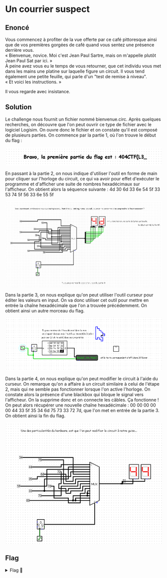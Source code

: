 # Un courrier suspect

## Enoncé

Vous commencez à profiter de la vue offerte par ce café pittoresque ainsi que de vos premières gorgées de café quand vous sentez une présence derrière vous.   
« Bienvenue, novice. Moi c'est Jean Paul Sartre, mais on m'appelle plutôt Jean Paul Sat par ici. »   
À peine avez vous eu le temps de vous retourner, que cet individu vous met dans les mains une platine sur laquelle figure un circuit. Il vous tend également une petite feuille, qui parle d'un "test de remise à niveau".   
« Et voici les instructions. »

Il vous regarde avec insistance.

## Solution

Le challenge nous fournit un fichier nommé bienvenue.circ. Après quelques recherches, on découvre que l'on peut ouvrir ce type de fichier avec le logiciel Logisim. On ouvre donc le fichier et on constate qu'il est composé de plusieurs parties. On commence par la partie 1, où l'on trouve le début du flag :

<p align="center"><img src="Partie 1.png" alt="Partie 1" width="500"></p>

En passant à la partie 2, on nous indique d'utiliser l'outil en forme de main pour cliquer sur l'horloge du circuit, ce qui va avoir pour effet d'exécuter le programme et d'afficher une suite de nombres hexadécimaux sur l'afficheur. On obtient alors la séquence suivante : 4d 30 6d 33 6e 54 5f 33 53 74 5f 56 33 6e 55 5f

<p align="center"><img src="Partie 2.png" alt="Partie 2" width="500"></p>

Dans la partie 3, on nous explique qu'on peut utiliser l'outil curseur pour éditer les valeurs en input. On va donc utiliser cet outil pour mettre en entrée la chaîne hexadécimale que l'on a trouvée précédemment. On obtient ainsi un autre morceau du flag.

<p align="center"><img src="Partie 3.png" alt="Partie 3" width="500"></p>

Dans la partie 4, on nous explique qu'on peut modifier le circuit à l'aide du curseur. On remarque qu'on a affaire à un circuit similaire à celui de l'étape 2, mais qui ne semble pas fonctionner lorsque l'on active l'horloge. On constate alors la présence d'une blackbox qui bloque le signal vers l'afficheur. On la supprime donc et on connecte les câbles. Ça fonctionne ! On peut alors récupérer une nouvelle chaîne hexadécimale : 00 00 00 00 00 44 33 5f 35 34 6d 75 73 33 72 7d, que l'on met en entrée de la partie 3. On obtient ainsi la fin du flag.

<p align="center"><img src="Partie 4.png" alt="Partie 4" width="500"></p>

## Flag

<details>
<summary> Flag 🚩</summary>

```
404CTF{Un_cH1FFrA9e_A55e2_bi3n_d3PreCie}
```